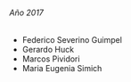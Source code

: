 ###### Año 2017

* Federico Severino Guimpel
* Gerardo Huck
* Marcos Pividori
* Maria Eugenia Simich
